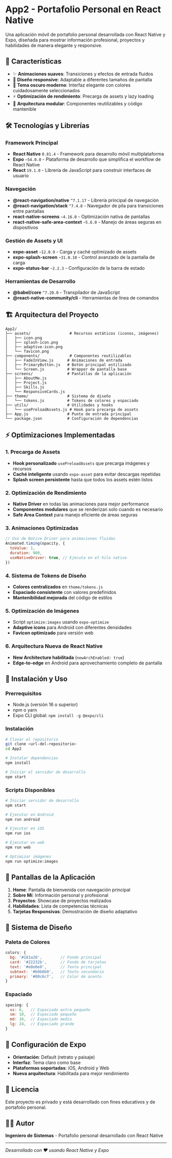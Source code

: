 # App2 - Portafolio Personal en React Native

Una aplicación móvil de portafolio personal desarrollada con React Native y Expo, diseñada para mostrar información profesional, proyectos y habilidades de manera elegante y responsive.

## 🚀 Características

- ✨ **Animaciones suaves**: Transiciones y efectos de entrada fluidos
- 📱 **Diseño responsive**: Adaptable a diferentes tamaños de pantalla
- 🎨 **Tema oscuro moderno**: Interfaz elegante con colores cuidadosamente seleccionados
- ⚡ **Optimización de rendimiento**: Precarga de assets y lazy loading
- 🔧 **Arquitectura modular**: Componentes reutilizables y código mantenible

## 🛠️ Tecnologías y Librerías

### Framework Principal
- **React Native** `0.81.4` - Framework para desarrollo móvil multiplataforma
- **Expo** `~54.0.0` - Plataforma de desarrollo que simplifica el workflow de React Native
- **React** `19.1.0` - Librería de JavaScript para construir interfaces de usuario

### Navegación
- **@react-navigation/native** `^7.1.17` - Librería principal de navegación
- **@react-navigation/stack** `^7.4.8` - Navegador de pila para transiciones entre pantallas
- **react-native-screens** `~4.16.0` - Optimización nativa de pantallas
- **react-native-safe-area-context** `~5.6.0` - Manejo de áreas seguras en dispositivos

### Gestión de Assets y UI
- **expo-asset** `~12.0.9` - Carga y caché optimizado de assets
- **expo-splash-screen** `~31.0.10` - Control avanzado de la pantalla de carga
- **expo-status-bar** `~2.2.3` - Configuración de la barra de estado

### Herramientas de Desarrollo
- **@babel/core** `^7.20.0` - Transpilador de JavaScript
- **@react-native-community/cli** - Herramientas de línea de comandos

## 🏗️ Arquitectura del Proyecto

```
App2/
├── assets/                 # Recursos estáticos (iconos, imágenes)
│   ├── icon.png
│   ├── splash-icon.png
│   ├── adaptive-icon.png
│   └── favicon.png
├── components/             # Componentes reutilizables
│   ├── FadeInView.js      # Animaciones de entrada
│   ├── PrimaryButton.js   # Botón principal estilizado
│   └── Screen.js          # Wrapper de pantalla base
├── screens/               # Pantallas de la aplicación
│   ├── AboutMe.js
│   ├── Project.js
│   ├── Skills.js
│   └── ResponsiveCards.js
├── theme/                 # Sistema de diseño
│   └── tokens.js          # Tokens de colores y espaciado
├── utils/                 # Utilidades y hooks
│   └── usePreloadAssets.js # Hook para precarga de assets
├── App.js                 # Punto de entrada principal
└── package.json           # Configuración de dependencias
```

## ⚡ Optimizaciones Implementadas

### 1. **Precarga de Assets**
- **Hook personalizado** `usePreloadAssets` que precarga imágenes y recursos
- **Caché inteligente** usando `expo-asset` para evitar descargas repetidas
- **Splash screen persistente** hasta que todos los assets estén listos

### 2. **Optimización de Rendimiento**
- **Native Driver** en todas las animaciones para mejor performance
- **Componentes modulares** que se renderizan solo cuando es necesario
- **Safe Area Context** para manejo eficiente de áreas seguras

### 3. **Animaciones Optimizadas**
```javascript
// Uso de Native Driver para animaciones fluidas
Animated.timing(opacity, {
  toValue: 1,
  duration: 900,
  useNativeDriver: true, // Ejecuta en el hilo nativo
})
```

### 4. **Sistema de Tokens de Diseño**
- **Colores centralizados** en `theme/tokens.js`
- **Espaciado consistente** con valores predefinidos
- **Mantenibilidad mejorada** del código de estilos

### 5. **Optimización de Imágenes**
- Script `optimize:images` usando `expo-optimize`
- **Adaptive icons** para Android con diferentes densidades
- **Favicon optimizado** para versión web

### 6. **Arquitectura Nueva de React Native**
- **New Architecture habilitada** (`newArchEnabled: true`)
- **Edge-to-edge** en Android para aprovechamiento completo de pantalla

## 🚀 Instalación y Uso

### Prerrequisitos
- Node.js (versión 16 o superior)
- npm o yarn
- Expo CLI global: `npm install -g @expo/cli`

### Instalación
```bash
# Clonar el repositorio
git clone <url-del-repositorio>
cd App2

# Instalar dependencias
npm install

# Iniciar el servidor de desarrollo
npm start
```

### Scripts Disponibles
```bash
# Iniciar servidor de desarrollo
npm start

# Ejecutar en Android
npm run android

# Ejecutar en iOS
npm run ios

# Ejecutar en web
npm run web

# Optimizar imágenes
npm run optimize:images
```

## 📱 Pantallas de la Aplicación

1. **Home**: Pantalla de bienvenida con navegación principal
2. **Sobre Mí**: Información personal y profesional
3. **Proyectos**: Showcase de proyectos realizados
4. **Habilidades**: Lista de competencias técnicas
5. **Tarjetas Responsivas**: Demostración de diseño adaptativo

## 🎨 Sistema de Diseño

### Paleta de Colores
```javascript
colors: {
  bg: '#181a20',        // Fondo principal
  card: '#22232b',      // Fondo de tarjetas
  text: '#e0e0e0',      // Texto principal
  subtext: '#b0b0b0',   // Texto secundario
  primary: '#00c6cf',   // Color de acento
}
```

### Espaciado
```javascript
spacing: {
  xs: 6,   // Espaciado extra pequeño
  sm: 10,  // Espaciado pequeño
  md: 16,  // Espaciado medio
  lg: 24,  // Espaciado grande
}
```

## 🔧 Configuración de Expo

- **Orientación**: Default (retrato y paisaje)
- **Interfaz**: Tema claro como base
- **Plataformas soportadas**: iOS, Android y Web
- **Nueva arquitectura**: Habilitada para mejor rendimiento

## 📝 Licencia

Este proyecto es privado y está desarrollado con fines educativos y de portafolio personal.

## 👨‍💻 Autor

**Ingeniero de Sistemas** - Portafolio personal desarrollado con React Native

---

*Desarrollado con ❤️ usando React Native y Expo*
